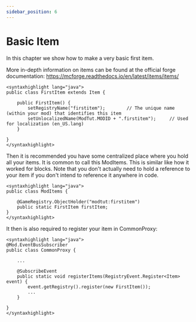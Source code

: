 ```yaml
---
sidebar_position: 6
---
```


# Basic Item

In this chapter we show how to make a very basic first item.

More in-depth information on items can be found at the official forge documentation: https://mcforge.readthedocs.io/en/latest/items/items/
```
<syntaxhighlight lang="java">
public class FirstItem extends Item {

    public FirstItem() {
        setRegistryName("firstitem");        // The unique name (within your mod) that identifies this item
        setUnlocalizedName(ModTut.MODID + ".firstitem");     // Used for localization (en_US.lang)
    }

}
</syntaxhighlight>
```
Then it is recommended you have some centralized place where you hold all your items. It is common to call this ModItems. This is similar like how it worked for blocks. Note that you don't actually need to hold a reference to your item if you don't intend to reference it anywhere in code.
```
<syntaxhighlight lang="java">
public class ModItems {

    @GameRegistry.ObjectHolder("modtut:firstitem")
    public static FirstItem firstItem;
}
</syntaxhighlight>
```
It then is also required to register your item in CommonProxy:
```
<syntaxhighlight lang="java">
@Mod.EventBusSubscriber
public class CommonProxy {

    ...

    @SubscribeEvent
    public static void registerItems(RegistryEvent.Register<Item> event) {
        event.getRegistry().register(new FirstItem());
        ...
    }

}
</syntaxhighlight>
```
